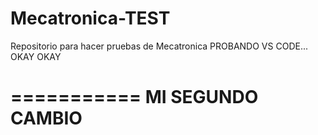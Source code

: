 # Mecatronica-TEST
Repositorio para hacer pruebas de Mecatronica
PROBANDO VS CODE...
OKAY OKAY

===========
MI SEGUNDO CAMBIO
===========
